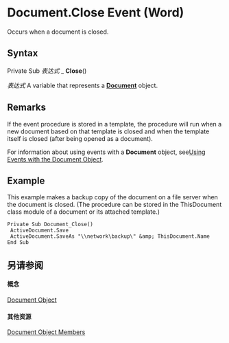 
# Document.Close Event (Word)

Occurs when a document is closed.


## Syntax

Private Sub  _表达式_ _ **Close**()

 _表达式_ A variable that represents a **[Document](8d83487a-2345-a036-a916-971c9db5b7fb.md)** object.


## Remarks

If the event procedure is stored in a template, the procedure will run when a new document based on that template is closed and when the template itself is closed (after being opened as a document).



For information about using events with a  **Document** object, see[Using Events with the Document Object](2b043342-436a-5421-e8af-3c2c49684960.md).




## Example

This example makes a backup copy of the document on a file server when the document is closed. (The procedure can be stored in the ThisDocument class module of a document or its attached template.)


```
Private Sub Document_Close() 
 ActiveDocument.Save 
 ActiveDocument.SaveAs "\\network\backup\" &amp; ThisDocument.Name 
End Sub
```


## 另请参阅


#### 概念


[Document Object](8d83487a-2345-a036-a916-971c9db5b7fb.md)
#### 其他资源


[Document Object Members](http://msdn.microsoft.com/library/fc9ab457-0888-f917-3d52-387168ac23b9%28Office.15%29.aspx)